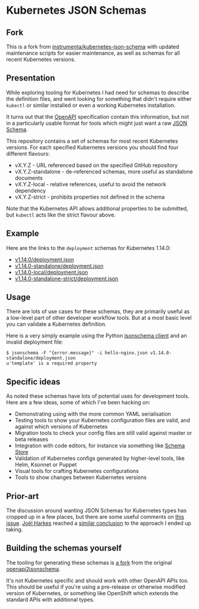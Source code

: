 # Kubernetes JSON Schemas

## Fork

This is a fork from [instrumenta/kubernetes-json-schema](https://github.com/instrumenta/kubernetes-json-schema)
with updated maintenance scripts for easier maintenance, as well as schemas for all recent
Kubernetes versions.

## Presentation

While exploring tooling for Kubernetes I had need for schemas to
describe the definition files, and went looking for something that
didn't require either `kubectl` or similar installed or even a working
Kubernetes installation.

It turns out that the [OpenAPI](https://www.openapis.org/) specification
contain this information, but not in a particularly usable format for tools
which might just want a raw [JSON Schema](http://json-schema.org/).

This repository contains a set of schemas for most recent Kubernetes
versions. For each specified Kubernetes versions you should find four
different flavours:

* vX.Y.Z - URL referenced based on the specified GitHub repository
* vX.Y.Z-standalone - de-referenced schemas, more useful as standalone documents
* vX.Y.Z-local - relative references, useful to avoid the network dependency
* vX.Y.Z-strict - prohibits properties not defined in the schema

Note that the Kubernetes API allows additional properties to be submitted,
but `kubectl` acts like the strict flavour above.

## Example

Here are the links to the `deployment` schemas for Kubernetes 1.14.0:

* [v1.14.0/deployment.json](v1.14.0/deployment.json)
* [v1.14.0-standalone/deployment.json](v1.14.0-standalone/deployment.json)
* [v1.14.0-local/deployment.json](v1.14.0-local/deployment.json)
* [v1.14.0-standalone-strict/deployment.json](v1.14.0-standalone-strict/deployment.json)

## Usage

There are lots of use cases for these schemas, they are primarily useful as a
low-level part of other developer workflow tools. But at a most basic level you can
validate a Kubernetes definition.

Here is a very simply example using the Python [jsonschema client](https://github.com/Julian/jsonschema) and an invalid deployment file:

```
$ jsonschema -F "{error.message}" -i hello-nginx.json v1.14.0-standalone/deployment.json
u'template' is a required property
```

## Specific ideas

As noted these schemas have lots of potential uses for development
tools. Here are a few ideas, some of which I've been hacking on:

* Demonstrating using with the more common YAML serialisation
* Testing tools to show your Kubernetes configuration files are valid,
  and against which versions of Kubernetes
* Migration tools to check your config files are still valid against
  master or beta releases
* Integration with code editors, for instance via something like [Schema
  Store](http://schemastore.org/json/)
* Validation of Kubernetes configs generated by higher-level tools, like
  Helm, Ksonnet or Puppet
* Visual tools for crafting Kubernetes configurations
* Tools to show changes between Kubernetes versions


## Prior-art

The discussion around wanting JSON Schemas for Kubernetes types has
cropped up in a few places, but there are some useful comments on [this
issue](https://github.com/kubernetes/kubernetes/issues/14987).
[Joël Harkes](https://github.com/joelharkes) reached a [similar
conclusion](https://github.com/jbeda/kubernetes-detached/tree/master/api/doc)
to the approach I ended up taking.


## Building the schemas yourself

The tooling for generating these schemas is [a fork](https://github.com/yannh/openapi2jsonschema)
from the original [openapi2jsonschema](https://github.com/yannh/openapi2jsonschema).

It's not Kubernetes specific and should work with other OpenAPI
APIs too. This should be useful if you're using a pre-release or otherwise
modified version of Kubernetes, or something like OpenShift which extends the
standard APIs with additional types.